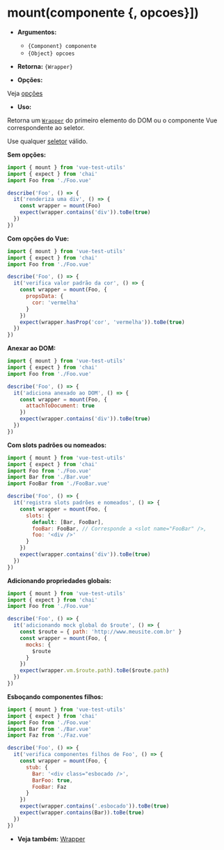 # mount(componente {, opcoes}])

- **Argumentos:**

  - `{Component} componente`
  - `{Object} opcoes`

- **Retorna:** `{Wrapper}`

- **Opções:**

Veja [opções](options.md)

- **Uso:**

Retorna um [`Wrapper`](wrapper/README.md) do primeiro elemento do DOM ou o componente Vue correspondente ao seletor.

Use qualquer [seletor](selectors.md) válido.

**Sem opções:**

```js
import { mount } from 'vue-test-utils'
import { expect } from 'chai'
import Foo from './Foo.vue'

describe('Foo', () => {
  it('renderiza uma div', () => {
    const wrapper = mount(Foo)
    expect(wrapper.contains('div')).toBe(true)
  })
})
```

**Com opções do Vue:**

```js
import { mount } from 'vue-test-utils'
import { expect } from 'chai'
import Foo from './Foo.vue'

describe('Foo', () => {
  it('verifica valor padrão da cor', () => {
    const wrapper = mount(Foo, {
      propsData: {
        cor: 'vermelha'
      }
    })
    expect(wrapper.hasProp('cor', 'vermelha')).toBe(true)
  })
})
```

**Anexar ao DOM:**

```js
import { mount } from 'vue-test-utils'
import { expect } from 'chai'
import Foo from './Foo.vue'

describe('Foo', () => {
  it('adiciona anexado ao DOM', () => {
    const wrapper = mount(Foo, {
      attachToDocument: true
    })
    expect(wrapper.contains('div')).toBe(true)
  })
})
```

**Com slots padrões ou nomeados:**

```js
import { mount } from 'vue-test-utils'
import { expect } from 'chai'
import Foo from './Foo.vue'
import Bar from './Bar.vue'
import FooBar from './FooBar.vue'

describe('Foo', () => {
  it('registra slots padrões e nomeados', () => {
    const wrapper = mount(Foo, {
      slots: {
        default: [Bar, FooBar],
        fooBar: FooBar, // Corresponde a <slot name="FooBar" />,
        foo: '<div />'
      }
    })
    expect(wrapper.contains('div')).toBe(true)
  })
})
```

**Adicionando propriedades globais:**

```js
import { mount } from 'vue-test-utils'
import { expect } from 'chai'
import Foo from './Foo.vue'

describe('Foo', () => {
  it('adicionando mock global do $route', () => {
    const $route = { path: 'http://www.meusite.com.br' }
    const wrapper = mount(Foo, {
      mocks: {
        $route
      }
    })
    expect(wrapper.vm.$route.path).toBe($route.path)
  })
})
```

**Esboçando componentes filhos:**

```js
import { mount } from 'vue-test-utils'
import { expect } from 'chai'
import Foo from './Foo.vue'
import Bar from './Bar.vue'
import Faz from './Faz.vue'

describe('Foo', () => {
  it('verifica componentes filhos de Foo', () => {
    const wrapper = mount(Foo, {
      stub: {
        Bar: '<div class="esbocado />',
        BarFoo: true,
        FooBar: Faz
      }
    })
    expect(wrapper.contains('.esbocado')).toBe(true)
    expect(wrapper.contains(Bar)).toBe(true)
  })
})
```

- **Veja também:** [Wrapper](wrapper/README.md)
